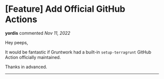 # [Feature] Add Official GitHub Actions

**yordis** commented *Nov 11, 2022*

Hey peeps,

It would be fantastic if Gruntwork had a built-in `setup-terragrunt` GitHub Action officially maintained.

Thanks in advanced.
<br />
***


